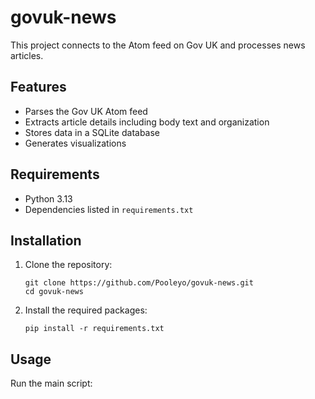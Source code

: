 # govuk-news

This project connects to the Atom feed on Gov UK and processes news articles.

## Features

- Parses the Gov UK Atom feed
- Extracts article details including body text and organization
- Stores data in a SQLite database
- Generates visualizations

## Requirements

- Python 3.13
- Dependencies listed in `requirements.txt`

## Installation

1. Clone the repository:
   ```
   git clone https://github.com/Pooleyo/govuk-news.git
   cd govuk-news
   ```

2. Install the required packages:
   ```
   pip install -r requirements.txt
   ```

## Usage

Run the main script:

